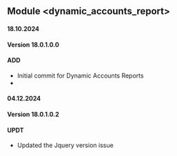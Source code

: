 ## Module <dynamic_accounts_report>

#### 18.10.2024
#### Version 18.0.1.0.0
#### ADD
- Initial commit for Dynamic Accounts  Reports
- 
#### 04.12.2024
#### Version 18.0.1.0.2
#### UPDT
- Updated the Jquery version issue

